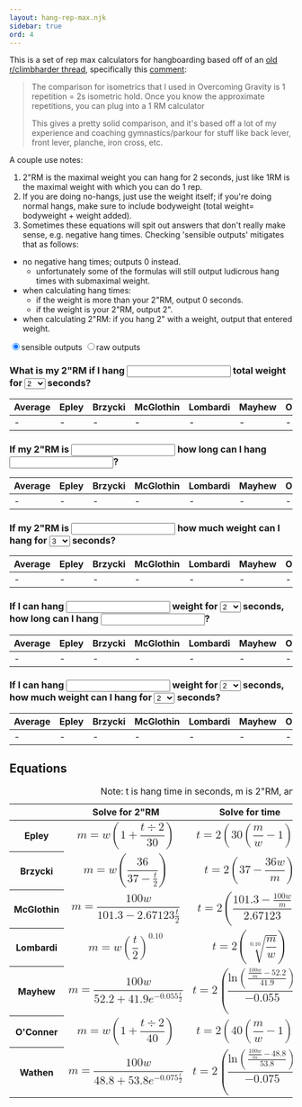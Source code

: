 ```yaml
---
layout: hang-rep-max.njk
sidebar: true
ord: 4
---
```

This is a set of rep max calculators for hangboarding based off of an [old r/climbharder thread](https://www.reddit.com/r/climbharder/comments/4zrqez/1rm_estimation_for_timed_exercises_like/), specifically this [comment](https://www.reddit.com/r/climbharder/comments/4zrqez/1rm_estimation_for_timed_exercises_like/d6yaf8c?utm_source=share&utm_medium=web2x&context=3):
<blockquote cite="https://www.reddit.com/r/climbharder/comments/4zrqez/1rm_estimation_for_timed_exercises_like/d6yaf8c?utm_source=share&utm_medium=web2x&context=3">
  The comparison for isometrics that I used in Overcoming Gravity is 1 repetition = 2s isometric hold. Once you know the approximate repetitions, you can plug into a 1 RM calculator

  This gives a pretty solid comparison, and it's based off a lot of my experience and coaching gymnastics/parkour for stuff like back lever, front lever, planche, iron cross, etc.
</blockquote>

A couple use notes:

1. 2"RM is the maximal weight you can hang for 2 seconds, just like 1RM is the maximal weight with which you can do 1 rep.
2. If you are doing no-hangs, just use the weight itself; if you're doing normal hangs, make sure to include bodyweight (total weight= bodyweight + weight added).
3. Sometimes these equations will spit out answers that don't really make sense, e.g. negative hang times. Checking 'sensible outputs' mitigates that as follows:

 - no negative hang times; outputs 0 instead.
    - unfortunately some of the formulas will still output ludicrous hang times with submaximal weight.
 - when calculating hang times:
    - if the weight is more than your 2"RM, output 0 seconds.
    - if the weight is your 2"RM, output 2".
 - when calculating 2"RM: if you hang 2" with a weight, output that entered weight.

<input type="radio" id="sensible" name="calc_output" value="sensible" checked><label for="sensible">sensible outputs</label>
<input type="radio" id="raw" name="calc_output" value="raw"><label for="raw">raw outputs</label>
<div id="solve-for-max">
  <h3>What is my 2"RM if I hang
  <input type="number" min="0" step="any" id="weight-max"> total weight
   for
  <select type="number" id="time-max">
    <option value="2">2</option>
    <option value="3">3</option>
    <option value="4">4</option>
    <option value="5">5</option>
    <option value="6">6</option>
    <option value="7">7</option>
    <option value="8">8</option>
    <option value="9">9</option>
    <option value="10">10</option>
    <option value="11">11</option>
    <option value="12">12</option>
    <option value="13">13</option>
    <option value="14">14</option>
    <option value="15">15</option>
    <option value="16">16</option>
    <option value="17">17</option>
    <option value="18">18</option>
    <option value="19">19</option>
    <option value="20">20</option>
  </select>
  seconds?</h3>
</div>
<div class="table-container">
  <table id="max-results"><thead><tr><th>Average</th><th>Epley</th><th>Brzycki</th><th>McGlothin</th><th>Lombardi</th><th>Mayhew</th><th>O'Conner</th><th>Wathen</th></tr></thead><tbody><tr><td id="Average-max-results">-</td><td id="Epley-max-results">-</td><td id="Brzycki-max-results">-</td><td id="McGlothin-max-results">-</td><td id="Lombardi-max-results">-</td><td id="Mayhew-max-results">-</td><td id="O'Conner-max-results">-</td><td id="Wathen-max-results">-</td></tr></tbody></table>
</div>

<div id="solve-for-time"><h3>If my 2"RM is
  <input type="number" min="0" step="any" id="max-time">
  how long can I hang
  <input type="number" min="0" step="any" id="weight-time">?</h3>
</div>
<div class="table-container">
  <table id="time-results"><thead><tr><th>Average</th><th>Epley</th><th>Brzycki</th><th>McGlothin</th><th>Lombardi</th><th>Mayhew</th><th>O'Conner</th><th>Wathen</th></tr></thead><tbody><tr><td id="Average-time-results">-</td><td id="Epley-time-results">-</td><td id="Brzycki-time-results">-</td><td id="McGlothin-time-results">-</td><td id="Lombardi-time-results">-</td><td id="Mayhew-time-results">-</td><td id="O'Conner-time-results">-</td><td id="Wathen-time-results">-</td></tr></tbody></table>
</div>

<div id="solve-for-weight">
  <h3>If my 2"RM is
  <input type="number" min="0" step="any" id="max-weight">
  how much weight can I hang for
  <select id="time-weight">
    <option value="3">3</option>
    <option value="4">4</option>
    <option value="5">5</option>
    <option value="6">6</option>
    <option value="7">7</option>
    <option value="8">8</option>
    <option value="9">9</option>
    <option value="10">10</option>
    <option value="11">11</option>
    <option value="12">12</option>
    <option value="13">13</option>
    <option value="14">14</option>
    <option value="15">15</option>
    <option value="16">16</option>
    <option value="17">17</option>
    <option value="18">18</option>
    <option value="19">19</option>
    <option value="20">20</option>
  </select> seconds?</h3>
</div>
<div class="table-container">
  <table id="weight-results"><thead><tr><th>Average</th><th>Epley</th><th>Brzycki</th><th>McGlothin</th><th>Lombardi</th><th>Mayhew</th><th>O'Conner</th><th>Wathen</th></tr></thead><tbody><tr><td id="Average-weight-results">-</td><td id="Epley-weight-results">-</td><td id="Brzycki-weight-results">-</td><td id="McGlothin-weight-results">-</td><td id="Lombardi-weight-results">-</td><td id="Mayhew-weight-results">-</td><td id="O'Conner-weight-results">-</td><td id="Wathen-weight-results">-</td></tr></tbody></table>
</div>

<div id="solve-for-timeno2rm">
  <h3>If I can hang <input type="number" min="0" step="any" id="init-weight-timeno2rm"> weight for <select id="init-time-timeno2rm">
    <option value="2">2</option>
    <option value="3">3</option>
    <option value="4">4</option>
    <option value="5">5</option>
    <option value="6">6</option>
    <option value="7">7</option>
    <option value="8">8</option>
    <option value="9">9</option>
    <option value="10">10</option>
    <option value="11">11</option>
    <option value="12">12</option>
    <option value="13">13</option>
    <option value="14">14</option>
    <option value="15">15</option>
    <option value="16">16</option>
    <option value="17">17</option>
    <option value="18">18</option>
    <option value="19">19</option>
    <option value="20">20</option>
  </select> seconds, how long can I hang <input type="number" min="0" step="any" id="target-weight-timeno2rm">?</h3>
</div>
<div class="table-container">
  <table id="timeno2rm-results"><thead><tr><th>Average</th><th>Epley</th><th>Brzycki</th><th>McGlothin</th><th>Lombardi</th><th>Mayhew</th><th>O'Conner</th><th>Wathen</th></tr></thead><tbody><tr><td id="Average-timeno2rm-results">-</td><td id="Epley-timeno2rm-results">-</td><td id="Brzycki-timeno2rm-results">-</td><td id="McGlothin-timeno2rm-results">-</td><td id="Lombardi-timeno2rm-results">-</td><td id="Mayhew-timeno2rm-results">-</td><td id="O'Conner-timeno2rm-results">-</td><td id="Wathen-timeno2rm-results">-</td></tr></tbody></table>
</div>

<div id="solve-for-weightno2rm">
  <h3>If I can hang <input type="number" min="0" step="any" id="init-weight-weightno2rm"> weight for <select id="init-time-weightno2rm">
    <option value="2">2</option>
    <option value="3">3</option>
    <option value="4">4</option>
    <option value="5">5</option>
    <option value="6">6</option>
    <option value="7">7</option>
    <option value="8">8</option>
    <option value="9">9</option>
    <option value="10">10</option>
    <option value="11">11</option>
    <option value="12">12</option>
    <option value="13">13</option>
    <option value="14">14</option>
    <option value="15">15</option>
    <option value="16">16</option>
    <option value="17">17</option>
    <option value="18">18</option>
    <option value="19">19</option>
    <option value="20">20</option>
  </select> seconds, how much weight can I hang for <select id="target-time-weightno2rm">
    <option value="2">2</option>
    <option value="3">3</option>
    <option value="4">4</option>
    <option value="5">5</option>
    <option value="6">6</option>
    <option value="7">7</option>
    <option value="8">8</option>
    <option value="9">9</option>
    <option value="10">10</option>
    <option value="11">11</option>
    <option value="12">12</option>
    <option value="13">13</option>
    <option value="14">14</option>
    <option value="15">15</option>
    <option value="16">16</option>
    <option value="17">17</option>
    <option value="18">18</option>
    <option value="19">19</option>
    <option value="20">20</option>
  </select> seconds?</h3>
</div>
<div class="table-container">
  <table id="weightno2rm-results"><thead><tr><th>Average</th><th>Epley</th><th>Brzycki</th><th>McGlothin</th><th>Lombardi</th><th>Mayhew</th><th>O'Conner</th><th>Wathen</th></tr></thead><tbody><tr><td id="Average-weightno2rm-results">-</td><td id="Epley-weightno2rm-results">-</td><td id="Brzycki-weightno2rm-results">-</td><td id="McGlothin-weightno2rm-results">-</td><td id="Lombardi-weightno2rm-results">-</td><td id="Mayhew-weightno2rm-results">-</td><td id="O'Conner-weightno2rm-results">-</td><td id="Wathen-weightno2rm-results">-</td></tr></tbody></table>
</div>

<h2>Equations</h2>
<div class="table-container">
  <table>
    <caption>Note: t is hang time in seconds, m is 2"RM, and w is total weight.</caption>
    <thead><tr><th></th><th>Solve for 2"RM</th><th>Solve for time</th><th>Solve for >2" RM</th></tr></thead>
<!-- linthtml-disable attr-bans -->
<!-- linthtml-disable attr-name-style -->
    <tbody id="equations"><tr><th scope="row">Epley</th><td><mjx-container class="MathJax CtxtMenu_Attached_0" jax="CHTML" style="font-size: 127.3%; position: relative;" display="true" role="presentation" tabindex="0" ctxtmenu_counter="0"><mjx-math display="true" style="margin-left: 0px; margin-right: 0px;" class="MJX-TEX" aria-hidden="true"><mjx-mi class="mjx-i"><mjx-c class="mjx-c1D45A TEX-I"></mjx-c></mjx-mi><mjx-mo class="mjx-n" space="4"><mjx-c class="mjx-c3D"></mjx-c></mjx-mo><mjx-mi class="mjx-i" space="4"><mjx-c class="mjx-c1D464 TEX-I"></mjx-c></mjx-mi><mjx-mrow><mjx-mo class="mjx-s3"><mjx-c class="mjx-c28 TEX-S3"></mjx-c></mjx-mo><mjx-mn class="mjx-n"><mjx-c class="mjx-c31"></mjx-c></mjx-mn><mjx-mo class="mjx-n" space="3"><mjx-c class="mjx-c2B"></mjx-c></mjx-mo><mjx-mfrac space="3"><mjx-frac type="d"><mjx-num><mjx-nstrut type="d"></mjx-nstrut><mjx-mrow><mjx-mi class="mjx-i"><mjx-c class="mjx-c1D461 TEX-I"></mjx-c></mjx-mi><mjx-mo class="mjx-n" space="3"><mjx-c class="mjx-cF7"></mjx-c></mjx-mo><mjx-mn class="mjx-n" space="3"><mjx-c class="mjx-c32"></mjx-c></mjx-mn></mjx-mrow></mjx-num><mjx-dbox><mjx-dtable><mjx-line type="d"></mjx-line><mjx-row><mjx-den><mjx-dstrut type="d"></mjx-dstrut><mjx-mn class="mjx-n"><mjx-c class="mjx-c33"></mjx-c><mjx-c class="mjx-c30"></mjx-c></mjx-mn></mjx-den></mjx-row></mjx-dtable></mjx-dbox></mjx-frac></mjx-mfrac><mjx-mo class="mjx-s3"><mjx-c class="mjx-c29 TEX-S3"></mjx-c></mjx-mo></mjx-mrow></mjx-math><mjx-assistive-mml role="presentation" unselectable="on" display="block"><math xmlns="http://www.w3.org/1998/Math/MathML" display="block"><mi>m</mi><mo>=</mo><mi>w</mi><mrow data-mjx-texclass="INNER"><mo data-mjx-texclass="OPEN">(</mo><mn>1</mn><mo>+</mo><mfrac><mrow><mi>t</mi><mo>÷</mo><mn>2</mn></mrow><mn>30</mn></mfrac><mo data-mjx-texclass="CLOSE">)</mo></mrow></math></mjx-assistive-mml></mjx-container></td><td><mjx-container class="MathJax CtxtMenu_Attached_0" jax="CHTML" style="font-size: 127.3%; position: relative;" display="true" role="presentation" tabindex="0" ctxtmenu_counter="1"><mjx-math display="true" style="margin-left: 0px; margin-right: 0px;" class="MJX-TEX" aria-hidden="true"><mjx-mi class="mjx-i"><mjx-c class="mjx-c1D461 TEX-I"></mjx-c></mjx-mi><mjx-mo class="mjx-n" space="4"><mjx-c class="mjx-c3D"></mjx-c></mjx-mo><mjx-mn class="mjx-n" space="4"><mjx-c class="mjx-c32"></mjx-c></mjx-mn><mjx-mrow><mjx-mo class="mjx-lop"><mjx-c class="mjx-c28 TEX-S2"></mjx-c></mjx-mo><mjx-mn class="mjx-n"><mjx-c class="mjx-c33"></mjx-c><mjx-c class="mjx-c30"></mjx-c></mjx-mn><mjx-mrow><mjx-mo class="mjx-lop"><mjx-c class="mjx-c28 TEX-S2"></mjx-c></mjx-mo><mjx-mfrac><mjx-frac type="d"><mjx-num><mjx-nstrut type="d"></mjx-nstrut><mjx-mi class="mjx-i"><mjx-c class="mjx-c1D45A TEX-I"></mjx-c></mjx-mi></mjx-num><mjx-dbox><mjx-dtable><mjx-line type="d"></mjx-line><mjx-row><mjx-den><mjx-dstrut type="d"></mjx-dstrut><mjx-mi class="mjx-i"><mjx-c class="mjx-c1D464 TEX-I"></mjx-c></mjx-mi></mjx-den></mjx-row></mjx-dtable></mjx-dbox></mjx-frac></mjx-mfrac><mjx-mo class="mjx-n" space="3"><mjx-c class="mjx-c2212"></mjx-c></mjx-mo><mjx-mn class="mjx-n" space="3"><mjx-c class="mjx-c31"></mjx-c></mjx-mn><mjx-mo class="mjx-lop"><mjx-c class="mjx-c29 TEX-S2"></mjx-c></mjx-mo></mjx-mrow><mjx-mo class="mjx-lop"><mjx-c class="mjx-c29 TEX-S2"></mjx-c></mjx-mo></mjx-mrow></mjx-math><mjx-assistive-mml role="presentation" unselectable="on" display="block"><math xmlns="http://www.w3.org/1998/Math/MathML" display="block"><mi>t</mi><mo>=</mo><mn>2</mn><mrow data-mjx-texclass="INNER"><mo data-mjx-texclass="OPEN">(</mo><mn>30</mn><mrow data-mjx-texclass="INNER"><mo data-mjx-texclass="OPEN">(</mo><mfrac><mi>m</mi><mi>w</mi></mfrac><mo>−</mo><mn>1</mn><mo data-mjx-texclass="CLOSE">)</mo></mrow><mo data-mjx-texclass="CLOSE">)</mo></mrow></math></mjx-assistive-mml></mjx-container></td><td><mjx-container class="MathJax CtxtMenu_Attached_0" jax="CHTML" style="font-size: 127.3%; position: relative;" display="true" role="presentation" tabindex="0" ctxtmenu_counter="2"><mjx-math display="true" style="margin-left: 0px; margin-right: 0px;" class="MJX-TEX" aria-hidden="true"><mjx-mi class="mjx-i"><mjx-c class="mjx-c1D464 TEX-I"></mjx-c></mjx-mi><mjx-mo class="mjx-n" space="4"><mjx-c class="mjx-c3D"></mjx-c></mjx-mo><mjx-mfrac space="4"><mjx-frac type="d"><mjx-num><mjx-nstrut type="d"></mjx-nstrut><mjx-mi class="mjx-i"><mjx-c class="mjx-c1D45A TEX-I"></mjx-c></mjx-mi></mjx-num><mjx-dbox><mjx-dtable><mjx-line type="d"></mjx-line><mjx-row><mjx-den><mjx-dstrut type="d"></mjx-dstrut><mjx-mrow><mjx-mn class="mjx-n"><mjx-c class="mjx-c31"></mjx-c></mjx-mn><mjx-mo class="mjx-n" space="3"><mjx-c class="mjx-c2B"></mjx-c></mjx-mo><mjx-mfrac space="3"><mjx-frac><mjx-num><mjx-nstrut></mjx-nstrut><mjx-mrow size="s"><mjx-mi class="mjx-i"><mjx-c class="mjx-c1D461 TEX-I"></mjx-c></mjx-mi><mjx-mo class="mjx-n"><mjx-c class="mjx-cF7"></mjx-c></mjx-mo><mjx-mn class="mjx-n"><mjx-c class="mjx-c32"></mjx-c></mjx-mn></mjx-mrow></mjx-num><mjx-dbox><mjx-dtable><mjx-line></mjx-line><mjx-row><mjx-den><mjx-dstrut></mjx-dstrut><mjx-mn class="mjx-n" size="s"><mjx-c class="mjx-c33"></mjx-c><mjx-c class="mjx-c30"></mjx-c></mjx-mn></mjx-den></mjx-row></mjx-dtable></mjx-dbox></mjx-frac></mjx-mfrac></mjx-mrow></mjx-den></mjx-row></mjx-dtable></mjx-dbox></mjx-frac></mjx-mfrac></mjx-math><mjx-assistive-mml role="presentation" unselectable="on" display="block"><math xmlns="http://www.w3.org/1998/Math/MathML" display="block"><mi>w</mi><mo>=</mo><mfrac><mi>m</mi><mrow><mn>1</mn><mo>+</mo><mfrac><mrow><mi>t</mi><mo>÷</mo><mn>2</mn></mrow><mn>30</mn></mfrac></mrow></mfrac></math></mjx-assistive-mml></mjx-container></td></tr><tr><th scope="row">Brzycki</th><td><mjx-container class="MathJax CtxtMenu_Attached_0" jax="CHTML" style="font-size: 127.3%; position: relative;" display="true" role="presentation" tabindex="0" ctxtmenu_counter="3"><mjx-math display="true" style="margin-left: 0px; margin-right: 0px;" class="MJX-TEX" aria-hidden="true"><mjx-mi class="mjx-i"><mjx-c class="mjx-c1D45A TEX-I"></mjx-c></mjx-mi><mjx-mo class="mjx-n" space="4"><mjx-c class="mjx-c3D"></mjx-c></mjx-mo><mjx-mi class="mjx-i" space="4"><mjx-c class="mjx-c1D464 TEX-I"></mjx-c></mjx-mi><mjx-mrow><mjx-mo class="mjx-s4"><mjx-c class="mjx-c28 TEX-S4"></mjx-c></mjx-mo><mjx-mfrac><mjx-frac type="d"><mjx-num><mjx-nstrut type="d"></mjx-nstrut><mjx-mn class="mjx-n"><mjx-c class="mjx-c33"></mjx-c><mjx-c class="mjx-c36"></mjx-c></mjx-mn></mjx-num><mjx-dbox><mjx-dtable><mjx-line type="d"></mjx-line><mjx-row><mjx-den><mjx-dstrut type="d"></mjx-dstrut><mjx-mrow><mjx-mn class="mjx-n"><mjx-c class="mjx-c33"></mjx-c><mjx-c class="mjx-c37"></mjx-c></mjx-mn><mjx-mo class="mjx-n" space="3"><mjx-c class="mjx-c2212"></mjx-c></mjx-mo><mjx-mfrac space="3"><mjx-frac><mjx-num><mjx-nstrut></mjx-nstrut><mjx-mi class="mjx-i" size="s"><mjx-c class="mjx-c1D461 TEX-I"></mjx-c></mjx-mi></mjx-num><mjx-dbox><mjx-dtable><mjx-line></mjx-line><mjx-row><mjx-den><mjx-dstrut></mjx-dstrut><mjx-mn class="mjx-n" size="s"><mjx-c class="mjx-c32"></mjx-c></mjx-mn></mjx-den></mjx-row></mjx-dtable></mjx-dbox></mjx-frac></mjx-mfrac></mjx-mrow></mjx-den></mjx-row></mjx-dtable></mjx-dbox></mjx-frac></mjx-mfrac><mjx-mo class="mjx-s4"><mjx-c class="mjx-c29 TEX-S4"></mjx-c></mjx-mo></mjx-mrow></mjx-math><mjx-assistive-mml role="presentation" unselectable="on" display="block"><math xmlns="http://www.w3.org/1998/Math/MathML" display="block"><mi>m</mi><mo>=</mo><mi>w</mi><mrow data-mjx-texclass="INNER"><mo data-mjx-texclass="OPEN">(</mo><mfrac><mn>36</mn><mrow><mn>37</mn><mo>−</mo><mfrac><mi>t</mi><mn>2</mn></mfrac></mrow></mfrac><mo data-mjx-texclass="CLOSE">)</mo></mrow></math></mjx-assistive-mml></mjx-container></td><td><mjx-container class="MathJax CtxtMenu_Attached_0" jax="CHTML" style="font-size: 127.3%; position: relative;" display="true" role="presentation" tabindex="0" ctxtmenu_counter="4"><mjx-math display="true" style="margin-left: 0px; margin-right: 0px;" class="MJX-TEX" aria-hidden="true"><mjx-mi class="mjx-i"><mjx-c class="mjx-c1D461 TEX-I"></mjx-c></mjx-mi><mjx-mo class="mjx-n" space="4"><mjx-c class="mjx-c3D"></mjx-c></mjx-mo><mjx-mn class="mjx-n" space="4"><mjx-c class="mjx-c32"></mjx-c></mjx-mn><mjx-mrow><mjx-mo class="mjx-s3"><mjx-c class="mjx-c28 TEX-S3"></mjx-c></mjx-mo><mjx-mn class="mjx-n"><mjx-c class="mjx-c33"></mjx-c><mjx-c class="mjx-c37"></mjx-c></mjx-mn><mjx-mo class="mjx-n" space="3"><mjx-c class="mjx-c2212"></mjx-c></mjx-mo><mjx-mfrac space="3"><mjx-frac type="d"><mjx-num><mjx-nstrut type="d"></mjx-nstrut><mjx-mrow><mjx-mn class="mjx-n"><mjx-c class="mjx-c33"></mjx-c><mjx-c class="mjx-c36"></mjx-c></mjx-mn><mjx-mi class="mjx-i"><mjx-c class="mjx-c1D464 TEX-I"></mjx-c></mjx-mi></mjx-mrow></mjx-num><mjx-dbox><mjx-dtable><mjx-line type="d"></mjx-line><mjx-row><mjx-den><mjx-dstrut type="d"></mjx-dstrut><mjx-mi class="mjx-i"><mjx-c class="mjx-c1D45A TEX-I"></mjx-c></mjx-mi></mjx-den></mjx-row></mjx-dtable></mjx-dbox></mjx-frac></mjx-mfrac><mjx-mo class="mjx-s3"><mjx-c class="mjx-c29 TEX-S3"></mjx-c></mjx-mo></mjx-mrow></mjx-math><mjx-assistive-mml role="presentation" unselectable="on" display="block"><math xmlns="http://www.w3.org/1998/Math/MathML" display="block"><mi>t</mi><mo>=</mo><mn>2</mn><mrow data-mjx-texclass="INNER"><mo data-mjx-texclass="OPEN">(</mo><mn>37</mn><mo>−</mo><mfrac><mrow><mn>36</mn><mi>w</mi></mrow><mi>m</mi></mfrac><mo data-mjx-texclass="CLOSE">)</mo></mrow></math></mjx-assistive-mml></mjx-container></td><td><mjx-container class="MathJax CtxtMenu_Attached_0" jax="CHTML" style="font-size: 127.3%; position: relative;" display="true" role="presentation" tabindex="0" ctxtmenu_counter="5"><mjx-math display="true" style="margin-left: 0px; margin-right: 0px;" class="MJX-TEX" aria-hidden="true"><mjx-mi class="mjx-i"><mjx-c class="mjx-c1D464 TEX-I"></mjx-c></mjx-mi><mjx-mo class="mjx-n" space="4"><mjx-c class="mjx-c3D"></mjx-c></mjx-mo><mjx-mi class="mjx-i" space="4"><mjx-c class="mjx-c1D45A TEX-I"></mjx-c></mjx-mi><mjx-mrow><mjx-mo class="mjx-s4"><mjx-c class="mjx-c28 TEX-S4"></mjx-c></mjx-mo><mjx-mfrac><mjx-frac type="d"><mjx-num><mjx-nstrut type="d"></mjx-nstrut><mjx-mrow><mjx-mn class="mjx-n"><mjx-c class="mjx-c33"></mjx-c><mjx-c class="mjx-c37"></mjx-c></mjx-mn><mjx-mo class="mjx-n" space="3"><mjx-c class="mjx-c2212"></mjx-c></mjx-mo><mjx-mfrac space="3"><mjx-frac><mjx-num><mjx-nstrut></mjx-nstrut><mjx-mi class="mjx-i" size="s"><mjx-c class="mjx-c1D461 TEX-I"></mjx-c></mjx-mi></mjx-num><mjx-dbox><mjx-dtable><mjx-line></mjx-line><mjx-row><mjx-den><mjx-dstrut></mjx-dstrut><mjx-mn class="mjx-n" size="s"><mjx-c class="mjx-c32"></mjx-c></mjx-mn></mjx-den></mjx-row></mjx-dtable></mjx-dbox></mjx-frac></mjx-mfrac></mjx-mrow></mjx-num><mjx-dbox><mjx-dtable><mjx-line type="d"></mjx-line><mjx-row><mjx-den><mjx-dstrut type="d"></mjx-dstrut><mjx-mn class="mjx-n"><mjx-c class="mjx-c33"></mjx-c><mjx-c class="mjx-c36"></mjx-c></mjx-mn></mjx-den></mjx-row></mjx-dtable></mjx-dbox></mjx-frac></mjx-mfrac><mjx-mo class="mjx-s4"><mjx-c class="mjx-c29 TEX-S4"></mjx-c></mjx-mo></mjx-mrow></mjx-math><mjx-assistive-mml role="presentation" unselectable="on" display="block"><math xmlns="http://www.w3.org/1998/Math/MathML" display="block"><mi>w</mi><mo>=</mo><mi>m</mi><mrow data-mjx-texclass="INNER"><mo data-mjx-texclass="OPEN">(</mo><mfrac><mrow><mn>37</mn><mo>−</mo><mfrac><mi>t</mi><mn>2</mn></mfrac></mrow><mn>36</mn></mfrac><mo data-mjx-texclass="CLOSE">)</mo></mrow></math></mjx-assistive-mml></mjx-container></td></tr><tr><th scope="row">McGlothin</th><td><mjx-container class="MathJax CtxtMenu_Attached_0" jax="CHTML" style="font-size: 127.3%; position: relative;" display="true" role="presentation" tabindex="0" ctxtmenu_counter="6"><mjx-math display="true" style="margin-left: 0px; margin-right: 0px;" class="MJX-TEX" aria-hidden="true"><mjx-mi class="mjx-i"><mjx-c class="mjx-c1D45A TEX-I"></mjx-c></mjx-mi><mjx-mo class="mjx-n" space="4"><mjx-c class="mjx-c3D"></mjx-c></mjx-mo><mjx-mfrac space="4"><mjx-frac type="d"><mjx-num><mjx-nstrut type="d"></mjx-nstrut><mjx-mrow><mjx-mn class="mjx-n"><mjx-c class="mjx-c31"></mjx-c><mjx-c class="mjx-c30"></mjx-c><mjx-c class="mjx-c30"></mjx-c></mjx-mn><mjx-mi class="mjx-i"><mjx-c class="mjx-c1D464 TEX-I"></mjx-c></mjx-mi></mjx-mrow></mjx-num><mjx-dbox><mjx-dtable><mjx-line type="d"></mjx-line><mjx-row><mjx-den><mjx-dstrut type="d"></mjx-dstrut><mjx-mrow><mjx-mn class="mjx-n"><mjx-c class="mjx-c31"></mjx-c><mjx-c class="mjx-c30"></mjx-c><mjx-c class="mjx-c31"></mjx-c><mjx-c class="mjx-c2E"></mjx-c><mjx-c class="mjx-c33"></mjx-c></mjx-mn><mjx-mo class="mjx-n" space="3"><mjx-c class="mjx-c2212"></mjx-c></mjx-mo><mjx-mn class="mjx-n" space="3"><mjx-c class="mjx-c32"></mjx-c><mjx-c class="mjx-c2E"></mjx-c><mjx-c class="mjx-c36"></mjx-c><mjx-c class="mjx-c37"></mjx-c><mjx-c class="mjx-c31"></mjx-c><mjx-c class="mjx-c32"></mjx-c><mjx-c class="mjx-c33"></mjx-c></mjx-mn><mjx-mfrac><mjx-frac><mjx-num><mjx-nstrut></mjx-nstrut><mjx-mi class="mjx-i" size="s"><mjx-c class="mjx-c1D461 TEX-I"></mjx-c></mjx-mi></mjx-num><mjx-dbox><mjx-dtable><mjx-line></mjx-line><mjx-row><mjx-den><mjx-dstrut></mjx-dstrut><mjx-mn class="mjx-n" size="s"><mjx-c class="mjx-c32"></mjx-c></mjx-mn></mjx-den></mjx-row></mjx-dtable></mjx-dbox></mjx-frac></mjx-mfrac></mjx-mrow></mjx-den></mjx-row></mjx-dtable></mjx-dbox></mjx-frac></mjx-mfrac></mjx-math><mjx-assistive-mml role="presentation" unselectable="on" display="block"><math xmlns="http://www.w3.org/1998/Math/MathML" display="block"><mi>m</mi><mo>=</mo><mfrac><mrow><mn>100</mn><mi>w</mi></mrow><mrow><mn>101.3</mn><mo>−</mo><mn>2.67123</mn><mfrac><mi>t</mi><mn>2</mn></mfrac></mrow></mfrac></math></mjx-assistive-mml></mjx-container></td><td><mjx-container class="MathJax CtxtMenu_Attached_0" jax="CHTML" style="font-size: 127.3%; position: relative;" display="true" role="presentation" tabindex="0" ctxtmenu_counter="7"><mjx-math display="true" style="margin-left: 0px; margin-right: 0px;" class="MJX-TEX" aria-hidden="true"><mjx-mi class="mjx-i"><mjx-c class="mjx-c1D461 TEX-I"></mjx-c></mjx-mi><mjx-mo class="mjx-n" space="4"><mjx-c class="mjx-c3D"></mjx-c></mjx-mo><mjx-mn class="mjx-n" space="4"><mjx-c class="mjx-c32"></mjx-c></mjx-mn><mjx-mrow><mjx-mo class="mjx-s4"><mjx-c class="mjx-c28 TEX-S4"></mjx-c></mjx-mo><mjx-mfrac><mjx-frac type="d"><mjx-num><mjx-nstrut type="d"></mjx-nstrut><mjx-mrow><mjx-mn class="mjx-n"><mjx-c class="mjx-c31"></mjx-c><mjx-c class="mjx-c30"></mjx-c><mjx-c class="mjx-c31"></mjx-c><mjx-c class="mjx-c2E"></mjx-c><mjx-c class="mjx-c33"></mjx-c></mjx-mn><mjx-mo class="mjx-n" space="3"><mjx-c class="mjx-c2212"></mjx-c></mjx-mo><mjx-mfrac space="3"><mjx-frac><mjx-num><mjx-nstrut></mjx-nstrut><mjx-mrow size="s"><mjx-mn class="mjx-n"><mjx-c class="mjx-c31"></mjx-c><mjx-c class="mjx-c30"></mjx-c><mjx-c class="mjx-c30"></mjx-c></mjx-mn><mjx-mi class="mjx-i"><mjx-c class="mjx-c1D464 TEX-I"></mjx-c></mjx-mi></mjx-mrow></mjx-num><mjx-dbox><mjx-dtable><mjx-line></mjx-line><mjx-row><mjx-den><mjx-dstrut></mjx-dstrut><mjx-mi class="mjx-i" size="s"><mjx-c class="mjx-c1D45A TEX-I"></mjx-c></mjx-mi></mjx-den></mjx-row></mjx-dtable></mjx-dbox></mjx-frac></mjx-mfrac></mjx-mrow></mjx-num><mjx-dbox><mjx-dtable><mjx-line type="d"></mjx-line><mjx-row><mjx-den><mjx-dstrut type="d"></mjx-dstrut><mjx-mn class="mjx-n"><mjx-c class="mjx-c32"></mjx-c><mjx-c class="mjx-c2E"></mjx-c><mjx-c class="mjx-c36"></mjx-c><mjx-c class="mjx-c37"></mjx-c><mjx-c class="mjx-c31"></mjx-c><mjx-c class="mjx-c32"></mjx-c><mjx-c class="mjx-c33"></mjx-c></mjx-mn></mjx-den></mjx-row></mjx-dtable></mjx-dbox></mjx-frac></mjx-mfrac><mjx-mo class="mjx-s4"><mjx-c class="mjx-c29 TEX-S4"></mjx-c></mjx-mo></mjx-mrow></mjx-math><mjx-assistive-mml role="presentation" unselectable="on" display="block"><math xmlns="http://www.w3.org/1998/Math/MathML" display="block"><mi>t</mi><mo>=</mo><mn>2</mn><mrow data-mjx-texclass="INNER"><mo data-mjx-texclass="OPEN">(</mo><mfrac><mrow><mn>101.3</mn><mo>−</mo><mfrac><mrow><mn>100</mn><mi>w</mi></mrow><mi>m</mi></mfrac></mrow><mn>2.67123</mn></mfrac><mo data-mjx-texclass="CLOSE">)</mo></mrow></math></mjx-assistive-mml></mjx-container></td><td><mjx-container class="MathJax CtxtMenu_Attached_0" jax="CHTML" style="font-size: 127.3%; position: relative;" display="true" role="presentation" tabindex="0" ctxtmenu_counter="8"><mjx-math display="true" style="margin-left: 0px; margin-right: 0px;" class="MJX-TEX" aria-hidden="true"><mjx-mi class="mjx-i"><mjx-c class="mjx-c1D464 TEX-I"></mjx-c></mjx-mi><mjx-mo class="mjx-n" space="4"><mjx-c class="mjx-c3D"></mjx-c></mjx-mo><mjx-mi class="mjx-i" space="4"><mjx-c class="mjx-c1D45A TEX-I"></mjx-c></mjx-mi><mjx-mrow><mjx-mo class="mjx-s4"><mjx-c class="mjx-c28 TEX-S4"></mjx-c></mjx-mo><mjx-mfrac><mjx-frac type="d"><mjx-num><mjx-nstrut type="d"></mjx-nstrut><mjx-mrow><mjx-mn class="mjx-n"><mjx-c class="mjx-c31"></mjx-c><mjx-c class="mjx-c30"></mjx-c><mjx-c class="mjx-c31"></mjx-c><mjx-c class="mjx-c2E"></mjx-c><mjx-c class="mjx-c33"></mjx-c></mjx-mn><mjx-mo class="mjx-n" space="3"><mjx-c class="mjx-c2212"></mjx-c></mjx-mo><mjx-mn class="mjx-n" space="3"><mjx-c class="mjx-c32"></mjx-c><mjx-c class="mjx-c2E"></mjx-c><mjx-c class="mjx-c36"></mjx-c><mjx-c class="mjx-c37"></mjx-c><mjx-c class="mjx-c31"></mjx-c><mjx-c class="mjx-c32"></mjx-c><mjx-c class="mjx-c33"></mjx-c></mjx-mn><mjx-mfrac><mjx-frac><mjx-num><mjx-nstrut></mjx-nstrut><mjx-mi class="mjx-i" size="s"><mjx-c class="mjx-c1D461 TEX-I"></mjx-c></mjx-mi></mjx-num><mjx-dbox><mjx-dtable><mjx-line></mjx-line><mjx-row><mjx-den><mjx-dstrut></mjx-dstrut><mjx-mn class="mjx-n" size="s"><mjx-c class="mjx-c32"></mjx-c></mjx-mn></mjx-den></mjx-row></mjx-dtable></mjx-dbox></mjx-frac></mjx-mfrac></mjx-mrow></mjx-num><mjx-dbox><mjx-dtable><mjx-line type="d"></mjx-line><mjx-row><mjx-den><mjx-dstrut type="d"></mjx-dstrut><mjx-mn class="mjx-n"><mjx-c class="mjx-c31"></mjx-c><mjx-c class="mjx-c30"></mjx-c><mjx-c class="mjx-c30"></mjx-c></mjx-mn></mjx-den></mjx-row></mjx-dtable></mjx-dbox></mjx-frac></mjx-mfrac><mjx-mo class="mjx-s4"><mjx-c class="mjx-c29 TEX-S4"></mjx-c></mjx-mo></mjx-mrow></mjx-math><mjx-assistive-mml role="presentation" unselectable="on" display="block"><math xmlns="http://www.w3.org/1998/Math/MathML" display="block"><mi>w</mi><mo>=</mo><mi>m</mi><mrow data-mjx-texclass="INNER"><mo data-mjx-texclass="OPEN">(</mo><mfrac><mrow><mn>101.3</mn><mo>−</mo><mn>2.67123</mn><mfrac><mi>t</mi><mn>2</mn></mfrac></mrow><mn>100</mn></mfrac><mo data-mjx-texclass="CLOSE">)</mo></mrow></math></mjx-assistive-mml></mjx-container></td></tr><tr><th scope="row">Lombardi</th><td><mjx-container class="MathJax CtxtMenu_Attached_0" jax="CHTML" style="font-size: 127.3%; position: relative;" display="true" role="presentation" tabindex="0" ctxtmenu_counter="9"><mjx-math display="true" style="margin-left: 0px; margin-right: 0px;" class="MJX-TEX" aria-hidden="true"><mjx-mi class="mjx-i"><mjx-c class="mjx-c1D45A TEX-I"></mjx-c></mjx-mi><mjx-mo class="mjx-n" space="4"><mjx-c class="mjx-c3D"></mjx-c></mjx-mo><mjx-mi class="mjx-i" space="4"><mjx-c class="mjx-c1D464 TEX-I"></mjx-c></mjx-mi><mjx-msup><mjx-mrow><mjx-mo class="mjx-s3"><mjx-c class="mjx-c28 TEX-S3"></mjx-c></mjx-mo><mjx-mfrac><mjx-frac type="d"><mjx-num><mjx-nstrut type="d"></mjx-nstrut><mjx-mi class="mjx-i"><mjx-c class="mjx-c1D461 TEX-I"></mjx-c></mjx-mi></mjx-num><mjx-dbox><mjx-dtable><mjx-line type="d"></mjx-line><mjx-row><mjx-den><mjx-dstrut type="d"></mjx-dstrut><mjx-mn class="mjx-n"><mjx-c class="mjx-c32"></mjx-c></mjx-mn></mjx-den></mjx-row></mjx-dtable></mjx-dbox></mjx-frac></mjx-mfrac><mjx-mo class="mjx-s3"><mjx-c class="mjx-c29 TEX-S3"></mjx-c></mjx-mo></mjx-mrow><mjx-script style="vertical-align: 1.177em;"><mjx-texatom size="s" texclass="ORD"><mjx-mn class="mjx-n"><mjx-c class="mjx-c30"></mjx-c><mjx-c class="mjx-c2E"></mjx-c><mjx-c class="mjx-c31"></mjx-c><mjx-c class="mjx-c30"></mjx-c></mjx-mn></mjx-texatom></mjx-script></mjx-msup></mjx-math><mjx-assistive-mml role="presentation" unselectable="on" display="block"><math xmlns="http://www.w3.org/1998/Math/MathML" display="block"><mi>m</mi><mo>=</mo><mi>w</mi><msup><mrow data-mjx-texclass="INNER"><mo data-mjx-texclass="OPEN">(</mo><mfrac><mi>t</mi><mn>2</mn></mfrac><mo data-mjx-texclass="CLOSE">)</mo></mrow><mrow><mn>0.10</mn></mrow></msup></math></mjx-assistive-mml></mjx-container></td><td><mjx-container class="MathJax CtxtMenu_Attached_0" jax="CHTML" style="font-size: 127.3%; position: relative;" display="true" role="presentation" tabindex="0" ctxtmenu_counter="10"><mjx-math display="true" style="margin-left: 0px; margin-right: 0px;" class="MJX-TEX" aria-hidden="true"><mjx-mi class="mjx-i"><mjx-c class="mjx-c1D461 TEX-I"></mjx-c></mjx-mi><mjx-mo class="mjx-n" space="4"><mjx-c class="mjx-c3D"></mjx-c></mjx-mo><mjx-mn class="mjx-n" space="4"><mjx-c class="mjx-c32"></mjx-c></mjx-mn><mjx-mrow><mjx-mo class="mjx-s4"><mjx-c class="mjx-c28 TEX-S4"></mjx-c></mjx-mo><mjx-mroot><mjx-root style="vertical-align: 0.457em; width: 0.277em;"><mjx-mn class="mjx-n" size="ss"><mjx-c class="mjx-c30"></mjx-c><mjx-c class="mjx-c2E"></mjx-c><mjx-c class="mjx-c31"></mjx-c><mjx-c class="mjx-c30"></mjx-c></mjx-mn></mjx-root><mjx-sqrt><mjx-surd><mjx-mo class="mjx-s3"><mjx-c class="mjx-c221A TEX-S3"></mjx-c></mjx-mo></mjx-surd><mjx-box style="padding-top: 0.348em;"><mjx-mfrac><mjx-frac type="d"><mjx-num><mjx-nstrut type="d"></mjx-nstrut><mjx-mi class="mjx-i"><mjx-c class="mjx-c1D45A TEX-I"></mjx-c></mjx-mi></mjx-num><mjx-dbox><mjx-dtable><mjx-line type="d"></mjx-line><mjx-row><mjx-den><mjx-dstrut type="d"></mjx-dstrut><mjx-mi class="mjx-i"><mjx-c class="mjx-c1D464 TEX-I"></mjx-c></mjx-mi></mjx-den></mjx-row></mjx-dtable></mjx-dbox></mjx-frac></mjx-mfrac></mjx-box></mjx-sqrt></mjx-mroot><mjx-mo class="mjx-s4"><mjx-c class="mjx-c29 TEX-S4"></mjx-c></mjx-mo></mjx-mrow></mjx-math><mjx-assistive-mml role="presentation" unselectable="on" display="block"><math xmlns="http://www.w3.org/1998/Math/MathML" display="block"><mi>t</mi><mo>=</mo><mn>2</mn><mrow data-mjx-texclass="INNER"><mo data-mjx-texclass="OPEN">(</mo><mroot><mfrac><mi>m</mi><mi>w</mi></mfrac><mn>0.10</mn></mroot><mo data-mjx-texclass="CLOSE">)</mo></mrow></math></mjx-assistive-mml></mjx-container></td><td><mjx-container class="MathJax CtxtMenu_Attached_0" jax="CHTML" style="font-size: 127.3%; position: relative;" display="true" role="presentation" tabindex="0" ctxtmenu_counter="11"><mjx-math display="true" style="margin-left: 0px; margin-right: 0px;" class="MJX-TEX" aria-hidden="true"><mjx-mi class="mjx-i"><mjx-c class="mjx-c1D464 TEX-I"></mjx-c></mjx-mi><mjx-mo class="mjx-n" space="4"><mjx-c class="mjx-c3D"></mjx-c></mjx-mo><mjx-mfrac space="4"><mjx-frac type="d"><mjx-num><mjx-nstrut type="d"></mjx-nstrut><mjx-mi class="mjx-i"><mjx-c class="mjx-c1D45A TEX-I"></mjx-c></mjx-mi></mjx-num><mjx-dbox><mjx-dtable><mjx-line type="d"></mjx-line><mjx-row><mjx-den><mjx-dstrut type="d"></mjx-dstrut><mjx-msup><mjx-mrow><mjx-mo class="mjx-sop"><mjx-c class="mjx-c28 TEX-S1"></mjx-c></mjx-mo><mjx-mfrac><mjx-frac><mjx-num><mjx-nstrut></mjx-nstrut><mjx-mi class="mjx-i" size="s"><mjx-c class="mjx-c1D461 TEX-I"></mjx-c></mjx-mi></mjx-num><mjx-dbox><mjx-dtable><mjx-line></mjx-line><mjx-row><mjx-den><mjx-dstrut></mjx-dstrut><mjx-mn class="mjx-n" size="s"><mjx-c class="mjx-c32"></mjx-c></mjx-mn></mjx-den></mjx-row></mjx-dtable></mjx-dbox></mjx-frac></mjx-mfrac><mjx-mo class="mjx-sop"><mjx-c class="mjx-c29 TEX-S1"></mjx-c></mjx-mo></mjx-mrow><mjx-script style="vertical-align: 0.577em;"><mjx-texatom size="s" texclass="ORD"><mjx-mn class="mjx-n"><mjx-c class="mjx-c30"></mjx-c><mjx-c class="mjx-c2E"></mjx-c><mjx-c class="mjx-c31"></mjx-c><mjx-c class="mjx-c30"></mjx-c></mjx-mn></mjx-texatom></mjx-script></mjx-msup></mjx-den></mjx-row></mjx-dtable></mjx-dbox></mjx-frac></mjx-mfrac></mjx-math><mjx-assistive-mml role="presentation" unselectable="on" display="block"><math xmlns="http://www.w3.org/1998/Math/MathML" display="block"><mi>w</mi><mo>=</mo><mfrac><mi>m</mi><msup><mrow data-mjx-texclass="INNER"><mo data-mjx-texclass="OPEN">(</mo><mfrac><mi>t</mi><mn>2</mn></mfrac><mo data-mjx-texclass="CLOSE">)</mo></mrow><mrow><mn>0.10</mn></mrow></msup></mfrac></math></mjx-assistive-mml></mjx-container></td></tr><tr><th scope="row">Mayhew</th><td><mjx-container class="MathJax CtxtMenu_Attached_0" jax="CHTML" style="font-size: 127.3%; position: relative;" display="true" role="presentation" tabindex="0" ctxtmenu_counter="12"><mjx-math display="true" style="margin-left: 0px; margin-right: 0px;" class="MJX-TEX" aria-hidden="true"><mjx-mi class="mjx-i"><mjx-c class="mjx-c1D45A TEX-I"></mjx-c></mjx-mi><mjx-mo class="mjx-n" space="4"><mjx-c class="mjx-c3D"></mjx-c></mjx-mo><mjx-mfrac space="4"><mjx-frac type="d"><mjx-num><mjx-nstrut type="d"></mjx-nstrut><mjx-mrow><mjx-mn class="mjx-n"><mjx-c class="mjx-c31"></mjx-c><mjx-c class="mjx-c30"></mjx-c><mjx-c class="mjx-c30"></mjx-c></mjx-mn><mjx-mi class="mjx-i"><mjx-c class="mjx-c1D464 TEX-I"></mjx-c></mjx-mi></mjx-mrow></mjx-num><mjx-dbox><mjx-dtable><mjx-line type="d"></mjx-line><mjx-row><mjx-den><mjx-dstrut type="d"></mjx-dstrut><mjx-mrow><mjx-mn class="mjx-n"><mjx-c class="mjx-c35"></mjx-c><mjx-c class="mjx-c32"></mjx-c><mjx-c class="mjx-c2E"></mjx-c><mjx-c class="mjx-c32"></mjx-c></mjx-mn><mjx-mo class="mjx-n" space="3"><mjx-c class="mjx-c2B"></mjx-c></mjx-mo><mjx-mn class="mjx-n" space="3"><mjx-c class="mjx-c34"></mjx-c><mjx-c class="mjx-c31"></mjx-c><mjx-c class="mjx-c2E"></mjx-c><mjx-c class="mjx-c39"></mjx-c></mjx-mn><mjx-msup><mjx-mi class="mjx-i"><mjx-c class="mjx-c1D452 TEX-I"></mjx-c></mjx-mi><mjx-script style="vertical-align: 0.354em;"><mjx-texatom size="s" texclass="ORD"><mjx-mo class="mjx-n"><mjx-c class="mjx-c2212"></mjx-c></mjx-mo><mjx-mn class="mjx-n"><mjx-c class="mjx-c30"></mjx-c><mjx-c class="mjx-c2E"></mjx-c><mjx-c class="mjx-c30"></mjx-c><mjx-c class="mjx-c35"></mjx-c><mjx-c class="mjx-c35"></mjx-c></mjx-mn><mjx-mfrac><mjx-frac><mjx-num><mjx-nstrut></mjx-nstrut><mjx-mi class="mjx-i" size="s"><mjx-c class="mjx-c1D461 TEX-I"></mjx-c></mjx-mi></mjx-num><mjx-dbox><mjx-dtable><mjx-line></mjx-line><mjx-row><mjx-den><mjx-dstrut></mjx-dstrut><mjx-mn class="mjx-n" size="s"><mjx-c class="mjx-c32"></mjx-c></mjx-mn></mjx-den></mjx-row></mjx-dtable></mjx-dbox></mjx-frac></mjx-mfrac></mjx-texatom></mjx-script></mjx-msup></mjx-mrow></mjx-den></mjx-row></mjx-dtable></mjx-dbox></mjx-frac></mjx-mfrac></mjx-math><mjx-assistive-mml role="presentation" unselectable="on" display="block"><math xmlns="http://www.w3.org/1998/Math/MathML" display="block"><mi>m</mi><mo>=</mo><mfrac><mrow><mn>100</mn><mi>w</mi></mrow><mrow><mn>52.2</mn><mo>+</mo><mn>41.9</mn><msup><mi>e</mi><mrow><mo>−</mo><mn>0.055</mn><mfrac><mi>t</mi><mn>2</mn></mfrac></mrow></msup></mrow></mfrac></math></mjx-assistive-mml></mjx-container></td><td><mjx-container class="MathJax CtxtMenu_Attached_0" jax="CHTML" style="font-size: 127.3%; position: relative;" display="true" role="presentation" tabindex="0" ctxtmenu_counter="13"><mjx-math display="true" style="margin-left: 0px; margin-right: 0px;" class="MJX-TEX" aria-hidden="true"><mjx-mi class="mjx-i"><mjx-c class="mjx-c1D461 TEX-I"></mjx-c></mjx-mi><mjx-mo class="mjx-n" space="4"><mjx-c class="mjx-c3D"></mjx-c></mjx-mo><mjx-mn class="mjx-n" space="4"><mjx-c class="mjx-c32"></mjx-c></mjx-mn><mjx-mrow><mjx-mo class="mjx-n"><mjx-stretchy-v style="height: 4.121em; vertical-align: -1.811em;" class="mjx-c28"><mjx-beg><mjx-c></mjx-c></mjx-beg><mjx-ext><mjx-c></mjx-c></mjx-ext><mjx-end><mjx-c></mjx-c></mjx-end><mjx-mark></mjx-mark></mjx-stretchy-v></mjx-mo><mjx-mfrac><mjx-frac type="d"><mjx-num><mjx-nstrut type="d"></mjx-nstrut><mjx-mrow><mjx-mi class="mjx-n"><mjx-c class="mjx-c6C"></mjx-c><mjx-c class="mjx-c6E"></mjx-c></mjx-mi><mjx-mo class="mjx-n"><mjx-c class="mjx-c2061"></mjx-c></mjx-mo><mjx-mrow space="2"><mjx-mo class="mjx-lop"><mjx-c class="mjx-c28 TEX-S2"></mjx-c></mjx-mo><mjx-mfrac><mjx-frac><mjx-num><mjx-nstrut></mjx-nstrut><mjx-mrow size="s"><mjx-mfrac><mjx-frac><mjx-num><mjx-nstrut></mjx-nstrut><mjx-mrow size="s"><mjx-mn class="mjx-n"><mjx-c class="mjx-c31"></mjx-c><mjx-c class="mjx-c30"></mjx-c><mjx-c class="mjx-c30"></mjx-c></mjx-mn><mjx-mi class="mjx-i"><mjx-c class="mjx-c1D464 TEX-I"></mjx-c></mjx-mi></mjx-mrow></mjx-num><mjx-dbox><mjx-dtable><mjx-line></mjx-line><mjx-row><mjx-den><mjx-dstrut></mjx-dstrut><mjx-mi class="mjx-i" size="s"><mjx-c class="mjx-c1D45A TEX-I"></mjx-c></mjx-mi></mjx-den></mjx-row></mjx-dtable></mjx-dbox></mjx-frac></mjx-mfrac><mjx-mo class="mjx-n"><mjx-c class="mjx-c2212"></mjx-c></mjx-mo><mjx-mn class="mjx-n"><mjx-c class="mjx-c35"></mjx-c><mjx-c class="mjx-c32"></mjx-c><mjx-c class="mjx-c2E"></mjx-c><mjx-c class="mjx-c32"></mjx-c></mjx-mn></mjx-mrow></mjx-num><mjx-dbox><mjx-dtable><mjx-line></mjx-line><mjx-row><mjx-den><mjx-dstrut></mjx-dstrut><mjx-mn class="mjx-n" size="s"><mjx-c class="mjx-c34"></mjx-c><mjx-c class="mjx-c31"></mjx-c><mjx-c class="mjx-c2E"></mjx-c><mjx-c class="mjx-c39"></mjx-c></mjx-mn></mjx-den></mjx-row></mjx-dtable></mjx-dbox></mjx-frac></mjx-mfrac><mjx-mo class="mjx-lop"><mjx-c class="mjx-c29 TEX-S2"></mjx-c></mjx-mo></mjx-mrow></mjx-mrow></mjx-num><mjx-dbox><mjx-dtable><mjx-line type="d"></mjx-line><mjx-row><mjx-den><mjx-dstrut type="d"></mjx-dstrut><mjx-mrow><mjx-mo class="mjx-n"><mjx-c class="mjx-c2212"></mjx-c></mjx-mo><mjx-mn class="mjx-n"><mjx-c class="mjx-c30"></mjx-c><mjx-c class="mjx-c2E"></mjx-c><mjx-c class="mjx-c30"></mjx-c><mjx-c class="mjx-c35"></mjx-c><mjx-c class="mjx-c35"></mjx-c></mjx-mn></mjx-mrow></mjx-den></mjx-row></mjx-dtable></mjx-dbox></mjx-frac></mjx-mfrac><mjx-mo class="mjx-n"><mjx-stretchy-v style="height: 4.121em; vertical-align: -1.811em;" class="mjx-c29"><mjx-beg><mjx-c></mjx-c></mjx-beg><mjx-ext><mjx-c></mjx-c></mjx-ext><mjx-end><mjx-c></mjx-c></mjx-end><mjx-mark></mjx-mark></mjx-stretchy-v></mjx-mo></mjx-mrow></mjx-math><mjx-assistive-mml role="presentation" unselectable="on" display="block"><math xmlns="http://www.w3.org/1998/Math/MathML" display="block"><mi>t</mi><mo>=</mo><mn>2</mn><mrow data-mjx-texclass="INNER"><mo data-mjx-texclass="OPEN">(</mo><mfrac><mrow><mi>ln</mi><mo data-mjx-texclass="NONE">⁡</mo><mrow data-mjx-texclass="INNER"><mo data-mjx-texclass="OPEN">(</mo><mfrac><mrow><mfrac><mrow><mn>100</mn><mi>w</mi></mrow><mi>m</mi></mfrac><mo>−</mo><mn>52.2</mn></mrow><mn>41.9</mn></mfrac><mo data-mjx-texclass="CLOSE">)</mo></mrow></mrow><mrow><mo>−</mo><mn>0.055</mn></mrow></mfrac><mo data-mjx-texclass="CLOSE">)</mo></mrow></math></mjx-assistive-mml></mjx-container></td><td><mjx-container class="MathJax CtxtMenu_Attached_0" jax="CHTML" style="font-size: 127.3%; position: relative;" display="true" role="presentation" tabindex="0" ctxtmenu_counter="14"><mjx-math display="true" style="margin-left: 0px; margin-right: 0px;" class="MJX-TEX" aria-hidden="true"><mjx-mi class="mjx-i"><mjx-c class="mjx-c1D464 TEX-I"></mjx-c></mjx-mi><mjx-mo class="mjx-n" space="4"><mjx-c class="mjx-c3D"></mjx-c></mjx-mo><mjx-mfrac space="4"><mjx-frac type="d"><mjx-num><mjx-nstrut type="d"></mjx-nstrut><mjx-mrow><mjx-mi class="mjx-i"><mjx-c class="mjx-c1D45A TEX-I"></mjx-c></mjx-mi><mjx-mrow><mjx-mo class="mjx-lop"><mjx-c class="mjx-c28 TEX-S2"></mjx-c></mjx-mo><mjx-mn class="mjx-n"><mjx-c class="mjx-c35"></mjx-c><mjx-c class="mjx-c32"></mjx-c><mjx-c class="mjx-c2E"></mjx-c><mjx-c class="mjx-c32"></mjx-c></mjx-mn><mjx-mo class="mjx-n" space="3"><mjx-c class="mjx-c2B"></mjx-c></mjx-mo><mjx-mn class="mjx-n" space="3"><mjx-c class="mjx-c34"></mjx-c><mjx-c class="mjx-c31"></mjx-c><mjx-c class="mjx-c2E"></mjx-c><mjx-c class="mjx-c39"></mjx-c></mjx-mn><mjx-msup><mjx-mi class="mjx-i"><mjx-c class="mjx-c1D452 TEX-I"></mjx-c></mjx-mi><mjx-script style="vertical-align: 0.363em;"><mjx-texatom size="s" texclass="ORD"><mjx-mo class="mjx-n"><mjx-c class="mjx-c2212"></mjx-c></mjx-mo><mjx-mn class="mjx-n"><mjx-c class="mjx-c30"></mjx-c><mjx-c class="mjx-c2E"></mjx-c><mjx-c class="mjx-c30"></mjx-c><mjx-c class="mjx-c35"></mjx-c><mjx-c class="mjx-c35"></mjx-c></mjx-mn><mjx-mfrac><mjx-frac><mjx-num><mjx-nstrut></mjx-nstrut><mjx-mi class="mjx-i" size="s"><mjx-c class="mjx-c1D461 TEX-I"></mjx-c></mjx-mi></mjx-num><mjx-dbox><mjx-dtable><mjx-line></mjx-line><mjx-row><mjx-den><mjx-dstrut></mjx-dstrut><mjx-mn class="mjx-n" size="s"><mjx-c class="mjx-c32"></mjx-c></mjx-mn></mjx-den></mjx-row></mjx-dtable></mjx-dbox></mjx-frac></mjx-mfrac></mjx-texatom></mjx-script></mjx-msup><mjx-mo class="mjx-lop"><mjx-c class="mjx-c29 TEX-S2"></mjx-c></mjx-mo></mjx-mrow></mjx-mrow></mjx-num><mjx-dbox><mjx-dtable><mjx-line type="d"></mjx-line><mjx-row><mjx-den><mjx-dstrut type="d"></mjx-dstrut><mjx-mn class="mjx-n"><mjx-c class="mjx-c31"></mjx-c><mjx-c class="mjx-c30"></mjx-c><mjx-c class="mjx-c30"></mjx-c></mjx-mn></mjx-den></mjx-row></mjx-dtable></mjx-dbox></mjx-frac></mjx-mfrac></mjx-math><mjx-assistive-mml role="presentation" unselectable="on" display="block"><math xmlns="http://www.w3.org/1998/Math/MathML" display="block"><mi>w</mi><mo>=</mo><mfrac><mrow><mi>m</mi><mrow data-mjx-texclass="INNER"><mo data-mjx-texclass="OPEN">(</mo><mn>52.2</mn><mo>+</mo><mn>41.9</mn><msup><mi>e</mi><mrow><mo>−</mo><mn>0.055</mn><mfrac><mi>t</mi><mn>2</mn></mfrac></mrow></msup><mo data-mjx-texclass="CLOSE">)</mo></mrow></mrow><mn>100</mn></mfrac></math></mjx-assistive-mml></mjx-container></td></tr><tr><th scope="row">O'Conner</th><td><mjx-container class="MathJax CtxtMenu_Attached_0" jax="CHTML" style="font-size: 127.3%; position: relative;" display="true" role="presentation" tabindex="0" ctxtmenu_counter="15"><mjx-math display="true" style="margin-left: 0px; margin-right: 0px;" class="MJX-TEX" aria-hidden="true"><mjx-mi class="mjx-i"><mjx-c class="mjx-c1D45A TEX-I"></mjx-c></mjx-mi><mjx-mo class="mjx-n" space="4"><mjx-c class="mjx-c3D"></mjx-c></mjx-mo><mjx-mi class="mjx-i" space="4"><mjx-c class="mjx-c1D464 TEX-I"></mjx-c></mjx-mi><mjx-mrow><mjx-mo class="mjx-s3"><mjx-c class="mjx-c28 TEX-S3"></mjx-c></mjx-mo><mjx-mn class="mjx-n"><mjx-c class="mjx-c31"></mjx-c></mjx-mn><mjx-mo class="mjx-n" space="3"><mjx-c class="mjx-c2B"></mjx-c></mjx-mo><mjx-mfrac space="3"><mjx-frac type="d"><mjx-num><mjx-nstrut type="d"></mjx-nstrut><mjx-mrow><mjx-mi class="mjx-i"><mjx-c class="mjx-c1D461 TEX-I"></mjx-c></mjx-mi><mjx-mo class="mjx-n" space="3"><mjx-c class="mjx-cF7"></mjx-c></mjx-mo><mjx-mn class="mjx-n" space="3"><mjx-c class="mjx-c32"></mjx-c></mjx-mn></mjx-mrow></mjx-num><mjx-dbox><mjx-dtable><mjx-line type="d"></mjx-line><mjx-row><mjx-den><mjx-dstrut type="d"></mjx-dstrut><mjx-mn class="mjx-n"><mjx-c class="mjx-c34"></mjx-c><mjx-c class="mjx-c30"></mjx-c></mjx-mn></mjx-den></mjx-row></mjx-dtable></mjx-dbox></mjx-frac></mjx-mfrac><mjx-mo class="mjx-s3"><mjx-c class="mjx-c29 TEX-S3"></mjx-c></mjx-mo></mjx-mrow></mjx-math><mjx-assistive-mml role="presentation" unselectable="on" display="block"><math xmlns="http://www.w3.org/1998/Math/MathML" display="block"><mi>m</mi><mo>=</mo><mi>w</mi><mrow data-mjx-texclass="INNER"><mo data-mjx-texclass="OPEN">(</mo><mn>1</mn><mo>+</mo><mfrac><mrow><mi>t</mi><mo>÷</mo><mn>2</mn></mrow><mn>40</mn></mfrac><mo data-mjx-texclass="CLOSE">)</mo></mrow></math></mjx-assistive-mml></mjx-container></td><td><mjx-container class="MathJax CtxtMenu_Attached_0" jax="CHTML" style="font-size: 127.3%; position: relative;" display="true" role="presentation" tabindex="0" ctxtmenu_counter="16"><mjx-math display="true" style="margin-left: 0px; margin-right: 0px;" class="MJX-TEX" aria-hidden="true"><mjx-mi class="mjx-i"><mjx-c class="mjx-c1D461 TEX-I"></mjx-c></mjx-mi><mjx-mo class="mjx-n" space="4"><mjx-c class="mjx-c3D"></mjx-c></mjx-mo><mjx-mn class="mjx-n" space="4"><mjx-c class="mjx-c32"></mjx-c></mjx-mn><mjx-mrow><mjx-mo class="mjx-lop"><mjx-c class="mjx-c28 TEX-S2"></mjx-c></mjx-mo><mjx-mn class="mjx-n"><mjx-c class="mjx-c34"></mjx-c><mjx-c class="mjx-c30"></mjx-c></mjx-mn><mjx-mrow><mjx-mo class="mjx-lop"><mjx-c class="mjx-c28 TEX-S2"></mjx-c></mjx-mo><mjx-mfrac><mjx-frac type="d"><mjx-num><mjx-nstrut type="d"></mjx-nstrut><mjx-mi class="mjx-i"><mjx-c class="mjx-c1D45A TEX-I"></mjx-c></mjx-mi></mjx-num><mjx-dbox><mjx-dtable><mjx-line type="d"></mjx-line><mjx-row><mjx-den><mjx-dstrut type="d"></mjx-dstrut><mjx-mi class="mjx-i"><mjx-c class="mjx-c1D464 TEX-I"></mjx-c></mjx-mi></mjx-den></mjx-row></mjx-dtable></mjx-dbox></mjx-frac></mjx-mfrac><mjx-mo class="mjx-n" space="3"><mjx-c class="mjx-c2212"></mjx-c></mjx-mo><mjx-mn class="mjx-n" space="3"><mjx-c class="mjx-c31"></mjx-c></mjx-mn><mjx-mo class="mjx-lop"><mjx-c class="mjx-c29 TEX-S2"></mjx-c></mjx-mo></mjx-mrow><mjx-mo class="mjx-lop"><mjx-c class="mjx-c29 TEX-S2"></mjx-c></mjx-mo></mjx-mrow></mjx-math><mjx-assistive-mml role="presentation" unselectable="on" display="block"><math xmlns="http://www.w3.org/1998/Math/MathML" display="block"><mi>t</mi><mo>=</mo><mn>2</mn><mrow data-mjx-texclass="INNER"><mo data-mjx-texclass="OPEN">(</mo><mn>40</mn><mrow data-mjx-texclass="INNER"><mo data-mjx-texclass="OPEN">(</mo><mfrac><mi>m</mi><mi>w</mi></mfrac><mo>−</mo><mn>1</mn><mo data-mjx-texclass="CLOSE">)</mo></mrow><mo data-mjx-texclass="CLOSE">)</mo></mrow></math></mjx-assistive-mml></mjx-container></td><td><mjx-container class="MathJax CtxtMenu_Attached_0" jax="CHTML" style="font-size: 127.3%; position: relative;" display="true" role="presentation" tabindex="0" ctxtmenu_counter="17"><mjx-math display="true" style="margin-left: 0px; margin-right: 0px;" class="MJX-TEX" aria-hidden="true"><mjx-mi class="mjx-i"><mjx-c class="mjx-c1D464 TEX-I"></mjx-c></mjx-mi><mjx-mo class="mjx-n" space="4"><mjx-c class="mjx-c3D"></mjx-c></mjx-mo><mjx-mfrac space="4"><mjx-frac type="d"><mjx-num><mjx-nstrut type="d"></mjx-nstrut><mjx-mi class="mjx-i"><mjx-c class="mjx-c1D45A TEX-I"></mjx-c></mjx-mi></mjx-num><mjx-dbox><mjx-dtable><mjx-line type="d"></mjx-line><mjx-row><mjx-den><mjx-dstrut type="d"></mjx-dstrut><mjx-mrow><mjx-mn class="mjx-n"><mjx-c class="mjx-c31"></mjx-c></mjx-mn><mjx-mo class="mjx-n" space="3"><mjx-c class="mjx-c2B"></mjx-c></mjx-mo><mjx-mfrac space="3"><mjx-frac><mjx-num><mjx-nstrut></mjx-nstrut><mjx-mrow size="s"><mjx-mi class="mjx-i"><mjx-c class="mjx-c1D461 TEX-I"></mjx-c></mjx-mi><mjx-mo class="mjx-n"><mjx-c class="mjx-cF7"></mjx-c></mjx-mo><mjx-mn class="mjx-n"><mjx-c class="mjx-c32"></mjx-c></mjx-mn></mjx-mrow></mjx-num><mjx-dbox><mjx-dtable><mjx-line></mjx-line><mjx-row><mjx-den><mjx-dstrut></mjx-dstrut><mjx-mn class="mjx-n" size="s"><mjx-c class="mjx-c34"></mjx-c><mjx-c class="mjx-c30"></mjx-c></mjx-mn></mjx-den></mjx-row></mjx-dtable></mjx-dbox></mjx-frac></mjx-mfrac></mjx-mrow></mjx-den></mjx-row></mjx-dtable></mjx-dbox></mjx-frac></mjx-mfrac></mjx-math><mjx-assistive-mml role="presentation" unselectable="on" display="block"><math xmlns="http://www.w3.org/1998/Math/MathML" display="block"><mi>w</mi><mo>=</mo><mfrac><mi>m</mi><mrow><mn>1</mn><mo>+</mo><mfrac><mrow><mi>t</mi><mo>÷</mo><mn>2</mn></mrow><mn>40</mn></mfrac></mrow></mfrac></math></mjx-assistive-mml></mjx-container></td></tr><tr><th scope="row">Wathen</th><td><mjx-container class="MathJax CtxtMenu_Attached_0" jax="CHTML" style="font-size: 127.3%; position: relative;" display="true" role="presentation" tabindex="0" ctxtmenu_counter="18"><mjx-math display="true" style="margin-left: 0px; margin-right: 0px;" class="MJX-TEX" aria-hidden="true"><mjx-mi class="mjx-i"><mjx-c class="mjx-c1D45A TEX-I"></mjx-c></mjx-mi><mjx-mo class="mjx-n" space="4"><mjx-c class="mjx-c3D"></mjx-c></mjx-mo><mjx-mfrac space="4"><mjx-frac type="d"><mjx-num><mjx-nstrut type="d"></mjx-nstrut><mjx-mrow><mjx-mn class="mjx-n"><mjx-c class="mjx-c31"></mjx-c><mjx-c class="mjx-c30"></mjx-c><mjx-c class="mjx-c30"></mjx-c></mjx-mn><mjx-mi class="mjx-i"><mjx-c class="mjx-c1D464 TEX-I"></mjx-c></mjx-mi></mjx-mrow></mjx-num><mjx-dbox><mjx-dtable><mjx-line type="d"></mjx-line><mjx-row><mjx-den><mjx-dstrut type="d"></mjx-dstrut><mjx-mrow><mjx-mn class="mjx-n"><mjx-c class="mjx-c34"></mjx-c><mjx-c class="mjx-c38"></mjx-c><mjx-c class="mjx-c2E"></mjx-c><mjx-c class="mjx-c38"></mjx-c></mjx-mn><mjx-mo class="mjx-n" space="3"><mjx-c class="mjx-c2B"></mjx-c></mjx-mo><mjx-mn class="mjx-n" space="3"><mjx-c class="mjx-c35"></mjx-c><mjx-c class="mjx-c33"></mjx-c><mjx-c class="mjx-c2E"></mjx-c><mjx-c class="mjx-c38"></mjx-c></mjx-mn><mjx-msup><mjx-mi class="mjx-i"><mjx-c class="mjx-c1D452 TEX-I"></mjx-c></mjx-mi><mjx-script style="vertical-align: 0.354em;"><mjx-texatom size="s" texclass="ORD"><mjx-mo class="mjx-n"><mjx-c class="mjx-c2212"></mjx-c></mjx-mo><mjx-mn class="mjx-n"><mjx-c class="mjx-c30"></mjx-c><mjx-c class="mjx-c2E"></mjx-c><mjx-c class="mjx-c30"></mjx-c><mjx-c class="mjx-c37"></mjx-c><mjx-c class="mjx-c35"></mjx-c></mjx-mn><mjx-mfrac><mjx-frac><mjx-num><mjx-nstrut></mjx-nstrut><mjx-mi class="mjx-i" size="s"><mjx-c class="mjx-c1D461 TEX-I"></mjx-c></mjx-mi></mjx-num><mjx-dbox><mjx-dtable><mjx-line></mjx-line><mjx-row><mjx-den><mjx-dstrut></mjx-dstrut><mjx-mn class="mjx-n" size="s"><mjx-c class="mjx-c32"></mjx-c></mjx-mn></mjx-den></mjx-row></mjx-dtable></mjx-dbox></mjx-frac></mjx-mfrac></mjx-texatom></mjx-script></mjx-msup></mjx-mrow></mjx-den></mjx-row></mjx-dtable></mjx-dbox></mjx-frac></mjx-mfrac></mjx-math><mjx-assistive-mml role="presentation" unselectable="on" display="block"><math xmlns="http://www.w3.org/1998/Math/MathML" display="block"><mi>m</mi><mo>=</mo><mfrac><mrow><mn>100</mn><mi>w</mi></mrow><mrow><mn>48.8</mn><mo>+</mo><mn>53.8</mn><msup><mi>e</mi><mrow><mo>−</mo><mn>0.075</mn><mfrac><mi>t</mi><mn>2</mn></mfrac></mrow></msup></mrow></mfrac></math></mjx-assistive-mml></mjx-container></td><td><mjx-container class="MathJax CtxtMenu_Attached_0" jax="CHTML" style="font-size: 127.3%; position: relative;" display="true" role="presentation" tabindex="0" ctxtmenu_counter="19"><mjx-math display="true" style="margin-left: 0px; margin-right: 0px;" class="MJX-TEX" aria-hidden="true"><mjx-mi class="mjx-i"><mjx-c class="mjx-c1D461 TEX-I"></mjx-c></mjx-mi><mjx-mo class="mjx-n" space="4"><mjx-c class="mjx-c3D"></mjx-c></mjx-mo><mjx-mn class="mjx-n" space="4"><mjx-c class="mjx-c32"></mjx-c></mjx-mn><mjx-mrow><mjx-mo class="mjx-n"><mjx-stretchy-v style="height: 4.121em; vertical-align: -1.811em;" class="mjx-c28"><mjx-beg><mjx-c></mjx-c></mjx-beg><mjx-ext><mjx-c></mjx-c></mjx-ext><mjx-end><mjx-c></mjx-c></mjx-end><mjx-mark></mjx-mark></mjx-stretchy-v></mjx-mo><mjx-mfrac><mjx-frac type="d"><mjx-num><mjx-nstrut type="d"></mjx-nstrut><mjx-mrow><mjx-mi class="mjx-n"><mjx-c class="mjx-c6C"></mjx-c><mjx-c class="mjx-c6E"></mjx-c></mjx-mi><mjx-mo class="mjx-n"><mjx-c class="mjx-c2061"></mjx-c></mjx-mo><mjx-mrow space="2"><mjx-mo class="mjx-lop"><mjx-c class="mjx-c28 TEX-S2"></mjx-c></mjx-mo><mjx-mfrac><mjx-frac><mjx-num><mjx-nstrut></mjx-nstrut><mjx-mrow size="s"><mjx-mfrac><mjx-frac><mjx-num><mjx-nstrut></mjx-nstrut><mjx-mrow size="s"><mjx-mn class="mjx-n"><mjx-c class="mjx-c31"></mjx-c><mjx-c class="mjx-c30"></mjx-c><mjx-c class="mjx-c30"></mjx-c></mjx-mn><mjx-mi class="mjx-i"><mjx-c class="mjx-c1D464 TEX-I"></mjx-c></mjx-mi></mjx-mrow></mjx-num><mjx-dbox><mjx-dtable><mjx-line></mjx-line><mjx-row><mjx-den><mjx-dstrut></mjx-dstrut><mjx-mi class="mjx-i" size="s"><mjx-c class="mjx-c1D45A TEX-I"></mjx-c></mjx-mi></mjx-den></mjx-row></mjx-dtable></mjx-dbox></mjx-frac></mjx-mfrac><mjx-mo class="mjx-n"><mjx-c class="mjx-c2212"></mjx-c></mjx-mo><mjx-mn class="mjx-n"><mjx-c class="mjx-c34"></mjx-c><mjx-c class="mjx-c38"></mjx-c><mjx-c class="mjx-c2E"></mjx-c><mjx-c class="mjx-c38"></mjx-c></mjx-mn></mjx-mrow></mjx-num><mjx-dbox><mjx-dtable><mjx-line></mjx-line><mjx-row><mjx-den><mjx-dstrut></mjx-dstrut><mjx-mn class="mjx-n" size="s"><mjx-c class="mjx-c35"></mjx-c><mjx-c class="mjx-c33"></mjx-c><mjx-c class="mjx-c2E"></mjx-c><mjx-c class="mjx-c38"></mjx-c></mjx-mn></mjx-den></mjx-row></mjx-dtable></mjx-dbox></mjx-frac></mjx-mfrac><mjx-mo class="mjx-lop"><mjx-c class="mjx-c29 TEX-S2"></mjx-c></mjx-mo></mjx-mrow></mjx-mrow></mjx-num><mjx-dbox><mjx-dtable><mjx-line type="d"></mjx-line><mjx-row><mjx-den><mjx-dstrut type="d"></mjx-dstrut><mjx-mrow><mjx-mo class="mjx-n"><mjx-c class="mjx-c2212"></mjx-c></mjx-mo><mjx-mn class="mjx-n"><mjx-c class="mjx-c30"></mjx-c><mjx-c class="mjx-c2E"></mjx-c><mjx-c class="mjx-c30"></mjx-c><mjx-c class="mjx-c37"></mjx-c><mjx-c class="mjx-c35"></mjx-c></mjx-mn></mjx-mrow></mjx-den></mjx-row></mjx-dtable></mjx-dbox></mjx-frac></mjx-mfrac><mjx-mo class="mjx-n"><mjx-stretchy-v style="height: 4.121em; vertical-align: -1.811em;" class="mjx-c29"><mjx-beg><mjx-c></mjx-c></mjx-beg><mjx-ext><mjx-c></mjx-c></mjx-ext><mjx-end><mjx-c></mjx-c></mjx-end><mjx-mark></mjx-mark></mjx-stretchy-v></mjx-mo></mjx-mrow></mjx-math><mjx-assistive-mml role="presentation" unselectable="on" display="block"><math xmlns="http://www.w3.org/1998/Math/MathML" display="block"><mi>t</mi><mo>=</mo><mn>2</mn><mrow data-mjx-texclass="INNER"><mo data-mjx-texclass="OPEN">(</mo><mfrac><mrow><mi>ln</mi><mo data-mjx-texclass="NONE">⁡</mo><mrow data-mjx-texclass="INNER"><mo data-mjx-texclass="OPEN">(</mo><mfrac><mrow><mfrac><mrow><mn>100</mn><mi>w</mi></mrow><mi>m</mi></mfrac><mo>−</mo><mn>48.8</mn></mrow><mn>53.8</mn></mfrac><mo data-mjx-texclass="CLOSE">)</mo></mrow></mrow><mrow><mo>−</mo><mn>0.075</mn></mrow></mfrac><mo data-mjx-texclass="CLOSE">)</mo></mrow></math></mjx-assistive-mml></mjx-container></td><td><mjx-container class="MathJax CtxtMenu_Attached_0" jax="CHTML" style="font-size: 127.3%; position: relative;" display="true" role="presentation" tabindex="0" ctxtmenu_counter="20"><mjx-math display="true" style="margin-left: 0px; margin-right: 0px;" class="MJX-TEX" aria-hidden="true"><mjx-mi class="mjx-i"><mjx-c class="mjx-c1D464 TEX-I"></mjx-c></mjx-mi><mjx-mo class="mjx-n" space="4"><mjx-c class="mjx-c3D"></mjx-c></mjx-mo><mjx-mfrac space="4"><mjx-frac type="d"><mjx-num><mjx-nstrut type="d"></mjx-nstrut><mjx-mrow><mjx-mi class="mjx-i"><mjx-c class="mjx-c1D45A TEX-I"></mjx-c></mjx-mi><mjx-mrow><mjx-mo class="mjx-lop"><mjx-c class="mjx-c28 TEX-S2"></mjx-c></mjx-mo><mjx-mn class="mjx-n"><mjx-c class="mjx-c34"></mjx-c><mjx-c class="mjx-c38"></mjx-c><mjx-c class="mjx-c2E"></mjx-c><mjx-c class="mjx-c38"></mjx-c></mjx-mn><mjx-mo class="mjx-n" space="3"><mjx-c class="mjx-c2B"></mjx-c></mjx-mo><mjx-mn class="mjx-n" space="3"><mjx-c class="mjx-c35"></mjx-c><mjx-c class="mjx-c33"></mjx-c><mjx-c class="mjx-c2E"></mjx-c><mjx-c class="mjx-c38"></mjx-c></mjx-mn><mjx-msup><mjx-mi class="mjx-i"><mjx-c class="mjx-c1D452 TEX-I"></mjx-c></mjx-mi><mjx-script style="vertical-align: 0.363em;"><mjx-texatom size="s" texclass="ORD"><mjx-mo class="mjx-n"><mjx-c class="mjx-c2212"></mjx-c></mjx-mo><mjx-mn class="mjx-n"><mjx-c class="mjx-c30"></mjx-c><mjx-c class="mjx-c2E"></mjx-c><mjx-c class="mjx-c30"></mjx-c><mjx-c class="mjx-c37"></mjx-c><mjx-c class="mjx-c35"></mjx-c></mjx-mn><mjx-mfrac><mjx-frac><mjx-num><mjx-nstrut></mjx-nstrut><mjx-mi class="mjx-i" size="s"><mjx-c class="mjx-c1D461 TEX-I"></mjx-c></mjx-mi></mjx-num><mjx-dbox><mjx-dtable><mjx-line></mjx-line><mjx-row><mjx-den><mjx-dstrut></mjx-dstrut><mjx-mn class="mjx-n" size="s"><mjx-c class="mjx-c32"></mjx-c></mjx-mn></mjx-den></mjx-row></mjx-dtable></mjx-dbox></mjx-frac></mjx-mfrac></mjx-texatom></mjx-script></mjx-msup><mjx-mo class="mjx-lop"><mjx-c class="mjx-c29 TEX-S2"></mjx-c></mjx-mo></mjx-mrow></mjx-mrow></mjx-num><mjx-dbox><mjx-dtable><mjx-line type="d"></mjx-line><mjx-row><mjx-den><mjx-dstrut type="d"></mjx-dstrut><mjx-mn class="mjx-n"><mjx-c class="mjx-c31"></mjx-c><mjx-c class="mjx-c30"></mjx-c><mjx-c class="mjx-c30"></mjx-c></mjx-mn></mjx-den></mjx-row></mjx-dtable></mjx-dbox></mjx-frac></mjx-mfrac></mjx-math><mjx-assistive-mml role="presentation" unselectable="on" display="block"><math xmlns="http://www.w3.org/1998/Math/MathML" display="block"><mi>w</mi><mo>=</mo><mfrac><mrow><mi>m</mi><mrow data-mjx-texclass="INNER"><mo data-mjx-texclass="OPEN">(</mo><mn>48.8</mn><mo>+</mo><mn>53.8</mn><msup><mi>e</mi><mrow><mo>−</mo><mn>0.075</mn><mfrac><mi>t</mi><mn>2</mn></mfrac></mrow></msup><mo data-mjx-texclass="CLOSE">)</mo></mrow></mrow><mn>100</mn></mfrac></math></mjx-assistive-mml></mjx-container></td></tr></tbody>
  </table>
</div>

